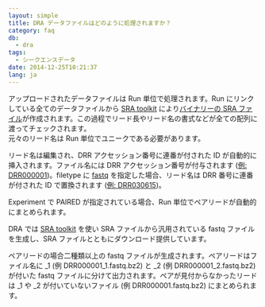 ```yaml
---
layout: simple
title: DRA データファイルはどのように処理されますか？
category: faq
db:
  - dra
tags: 
  - シークエンスデータ
date: 2014-12-25T10:21:37
lang: ja
---
```


アップロードされたデータファイルは Run 単位で処理されます。Run にリンクしている全てのデータファイルから [SRA toolkit](http://trace.ncbi.nlm.nih.gov/Traces/sra/sra.cgi?view=toolkit_doc)
により[バイナリーの SRA ファイル](http://www.ncbi.nlm.nih.gov/books/NBK47539/#SRA_Overview_BK.SRA_Architecture)が作成されます。この過程でリード長やリード名の書式などが全ての配列に渡ってチェックされます。  
元々のリード名は Run 単位でユニークである必要があります。

リード名は編集され、DRR アクセッション番号に連番が付された ID が自動的に挿入されます。ファイル名には DRR
アクセッション番号が付与されます ([例:
DRR000001](http://trace.ncbi.nlm.nih.gov/Traces/sra/?view=run_browser&run=DRR000001))。filetype
に [fastq](/dra/metadata.html#File_Type) を指定した場合、リード名は DRR 番号に連番が付された ID で置換されます ([例:
DRR030615](http://trace.ncbi.nlm.nih.gov/Traces/sra/?view=run_browser&run=DRR030615))。

Experiment で PAIRED が指定されている場合、Run 単位でペアリードが自動的にまとめられます。

DRA では [SRA toolkit](http://trace.ncbi.nlm.nih.gov/Traces/sra/sra.cgi?view=toolkit_doc)
を使い SRA ファイルから汎用されている fastq ファイルを生成し、SRA ファイルとともにダウンロード提供しています。

ペアリードの場合二種類以上の fastq ファイルが生成されます。ペアリードはファイル名に _1 (例
DRR000001_1.fastq.bz2) と _2 (例 DRR000001_2.fastq.bz2) が付いた fastq
ファイルに分けて出力されます。ペアが見付からなかったリードは _1 や _2 が付いていないファイル (例
DRR000001.fastq.bz2) にまとめられます。
